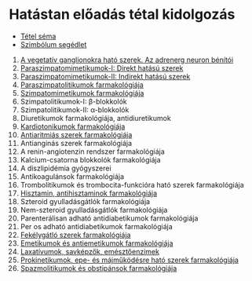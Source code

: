 # Hatástan előadás tétal kidolgozás

- [Tétel séma](Schema.md)
- [Szimbólum segédlet](Symbols.md)

1. [A vegetatív ganglionokra ható szerek. Az adrenerg neuron bénítói](1.%20A%20vegetatív%20ganglionokra%20ható%20szerek.%20Az%20adrenerg%20neuron%20bénítói.md)
2. [Paraszimpatomimetikumok-I: Direkt hatású szerek](2.%20Paraszimpatomimetikumok-I.%20Direkt%20hatású%20szerek.md)
3. [Paraszimpatomimetikumok-II: Indirekt hatású szerek](3.%20Paraszimpatomimetikumok-II.%20Indirekt%20hatású%20szerek.md)
4. [Paraszimpatolitikumok farmakológiája](4.%20Paraszimpatolitikumok%20farmakológiája.md)
5. [Szimpatomimetikumok farmakológiája](5.%20Szimpatomimetikumok%20farmakológiája.md)
6. Szimpatolitikumok-I: β-blokkolók
7. Szimpatolitikumok-II: α-blokkolók
8. Diuretikumok farmakológiája, antidiuretikumok
9. [Kardiotonikumok farmakológiája](9.%20Kardiotonikumok%20farmakológiája.md)
10. [Antiaritmiás szerek farmakológiája](10.%20Antianginás%20szerek%20farmakológiája.md)
11. Antianginás szerek farmakológiája
12. A renin-angiotenzin rendszer farmakológiája
13. Kalcium-csatorna blokkolók farmakológiája
14. A diszlipidémia gyógyszerei
15. Antikoagulánsok farmakológiája
16. Trombolitikumok és trombocita-funkcióra ható szerek farmakológiája
17. [Hisztamin, antihisztaminok farmakológiája](17.%20Hisztamin,%20antihisztaminok%20farmakológiája.md)
18. Szteroid gyulladásgátlók farmakológiája
19. Nem-szteroid gyulladásgátlók farmakológiája
20. Parenterálisan adható antidiabetikumok farmakológiája
21. Per os adható antidiabetikumok farmakológiája
22. [Fekélygátló szerek farmakológiája](22.%20Fekélygátló%20szerek%20farmakológiája.md)
23. [Emetikumok és antiemetikumok farmakológiája](23.%20Emetikumok%20és%20antiemetikumok%20farmakológiája.md)
24. [Laxatívumok, savképzők, emésztőenzimek](24.%20Laxatívumok,%20savképzők,%20emésztőenzimek.md)
25. [Prokinetikumok, epe- és májműködésre ható szerek farmakológiája](25.%20Prokinetikumok,%20epe-%20és%20májműködésre%20ható%20szerek%20farmakológiája.md)
26. [Spazmolitikumok és obstipánsok farmakológiája](26.%20Spazmolitikumok%20és%20obstipánsok%20farmakológiája.md)
